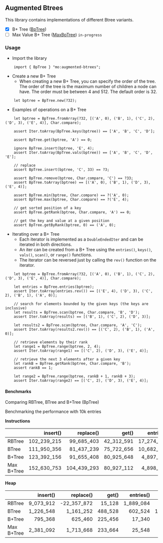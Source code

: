 ## Augmented Btrees
This library contains implementations of different Btree variants.

- [x] B+ Tree ([BpTree](https://mops.one/augmented-btrees/docs/BpTree/lib#new))
- [ ] Max Value B+ Tree ([MaxBpTree](https://mops.one/augmented-btrees/docs/MaxBpTree/lib#new)) `in-progress`

### Usage
- Import the library 
  
```motoko
    import { BpTree } "mo:augmented-btrees";
```

- Create a new B+ Tree 
    - When creating a new B+ Tree, you can specify the order of the tree. The order of the tree is the maximum number of children a node can have. The order must be between 4 and 512. The default order is 32.

```motoko
    let bptree = BpTree.new(?32);
```

- Examples of operations on a B+ Tree
```motoko
    let bptree = BpTree.fromArray(?32, [('A', 0), ('B', 1), ('C', 2), ('D', 3), ('E', 4)], Char.compare);

    assert Iter.toArray(BpTree.keys(bptree)) == ['A', 'B', 'C', 'D'];

    assert BpTree.get(bptree, 'A') == 0;

    ignore BpTree.insert(bptree, 'E', 4);
    assert Iter.toArray(BpTree.vals(bptree)) == ['A', 'B', 'C', 'D', 'E'];

    // replace
    assert BpTree.insert(bptree, 'C', 33) == ?3;

    assert BpTree.remove(bptree, Char.compare, 'C') == ?33;
    assert BpTree.toArray(bptree) == [('A', 0), ('B', 1), ('D', 3), ('E', 4)];

    assert BpTree.min(bptree, Char.compare) == ?('A', 0);
    assert BpTree.max(bptree, Char.compare) == ?('E', 4);

    // get sorted position of a key
    assert BpTree.getRank(bptree, Char.compare, 'A') == 0;

    // get the key and value at a given position
    assert BpTree.getByRank(bptree, 0) == ('A', 0);
```

- Iterating over a B+ Tree
    - Each iterator is implemented as a `DoubleEndedIter` and can be iterated in both directions.
    - An iter can be created from a B+ Tree using the `entries()`, `keys()`, `vals()`, `scan()`, or `range()` functions.
    - The iterator can be reversed just by calling the `rev()` function on the iterator.

```motoko
    let bptree = BpTree.fromArray(?32, [('A', 0), ('B', 1), ('C', 2), ('D', 3), ('E', 4)], Char.compare);

    let entries = BpTree.entries(bptree);
    assert Iter.toArray(entries.rev()) == [('E', 4), ('D', 3), ('C', 2), ('B', 1), ('A', 0)];

    // search for elements bounded by the given keys (the keys are inclusive)
    let results = BpTree.scan(bptree, Char.compare, 'B', 'D');
    assert Iter.toArray(results) == [('B', 1), ('C', 2), ('D', 3)];
    
    let results2 = BpTree.scan(bptree, Char.compare, 'A', 'C');
    assert Iter.toArray(results2.rev()) == [('C', 2), ('B', 1), ('A', 0)];

    // retrieve elements by their rank
    let range1 = BpTree.range(bptree, 2, 4);
    assert Iter.toArray(range1) == [('C', 2), ('D', 3), ('E', 4)];

    // retrieve the next 3 elements after a given key
    let rankB = BpTree.getRank(bptree, Char.compare, 'B');
    assert rankB == 1;
    
    let range2 = BpTree.range(bptree, rankB + 1, rankB + 3);
    assert Iter.toArray(range2) == [('C', 2), ('D', 3), ('E', 4)];
```

#### Benchmarks
Comparing RBTree, BTree and B+Tree (BpTree)

Benchmarking the performance with 10k entries

**Instructions**

|            |    insert() |   replace() |      get() |  entries() |     scan() |    remove() |
| :--------- | ----------: | ----------: | ---------: | ---------: | ---------: | ----------: |
| RBTree     | 102_239_215 |  99_685_403 | 42_312_591 | 17_274_017 |      ----- | 177_484_438 |
| BTree      | 111_950_356 |  81_437_239 | 75_722_656 | 10_682_220 | 23_841_859 | 126_472_969 |
| B+Tree     | 123_392_156 |  91_655_408 | 80_925_648 |  4_897_351 |  6_631_051 | 130_666_828 |
| Max B+Tree | 152_630_753 | 104_439_293 | 80_927_112 |  4_898_907 |  6_632_699 | 179_500_644 |	


**Heap**

|            |    insert() |   replace() |   get() | entries() |    scan() |   remove() |
| :--------- | ----------: | ----------: | ------: | --------: | --------: | ---------: |
| RBTree     |   9_073_912 | -22_357_872 |  15_128 | 1_889_084 |     8_952 | 16_729_008 |
| BTree      |   1_226_548 |   1_161_252 | 488_528 |   602_524 | 1_008_684 |  1_962_764 |
| B+Tree     |     795_368 |     625_460 | 225_456 |    17_340 |    39_600 |    343_780 |
| Max B+Tree |   2_381_092 |   1_713_668 | 233_664 |    25_548 |    47_808 |  2_465_212 |
